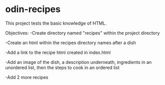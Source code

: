 # odin-recipes
This project tests the basic knowledge of HTML.

Objectives:
-Create directory named "recipes" within the project directory

-Create an html within the recipes directory names after a dish

-Add a link to the recipe html created in index.html

-Add an image of the dish, a description underneath, ingredients in an unordered list, then the steps to cook in an ordered list

-Add 2 more recipes
